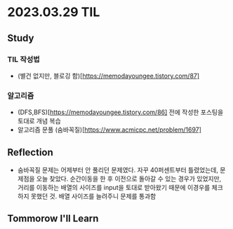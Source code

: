 # 2023.03.29 TIL

## Study
### TIL 작성법
- (별건 없지만, 블로깅 함)[https://memodayoungee.tistory.com/87]
### 알고리즘
- (DFS,BFS)[https://memodayoungee.tistory.com/86] 전에 작성한 포스팅을 토대로 개념 복습
- 알고리즘 문풀 (숨바꼭질)[https://www.acmicpc.net/problem/1697]

## Reflection
- 숨바꼭질 문제는 어제부터 안 풀리던 문제였다. 자꾸 40퍼센트부터 틀렸었는데, 문제점을 오늘 찾았다. 
순간이동을 한 후 이전으로 돌아갈 수 있는 경우가 있었지만, 거리를 이동하는 배열의 사이즈를 input을 토대로 받아왔기 때문에 이경우를 체크하지 못했던 것.
배열 사이즈를 늘려주니 문제를 통과함
## Tommorow I'll Learn

